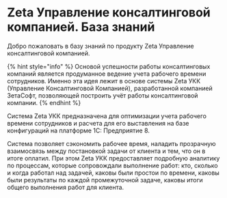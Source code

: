 # Zeta Управление консалтинговой компанией. База знаний

Добро пожаловать в базу знаний по продукту Zeta Управление консалтинговой компанией.

{% hint style="info" %}
Основой успешности работы консалтинговых компаний является продуманное ведение учета рабочего времени сотрудников. Именно эта идея лежит в основе системы Zeta УКК \(Управление Консалтинговой Компанией\), разработанной компанией ЗетаСофт, позволяющей построить учёт работы консалтинговой компании.
{% endhint %}

Система Zeta УКК предназначена для оптимизации учета рабочего времени сотрудников и расчета для его выставления на базе конфигураций на платформе 1С: Предприятие 8.

Система позволяет сэкономить рабочее время, наладить прозрачную взаимосвязь между постановкой задачи от клиента и тем, что он в итоге оплатил. При этом Zeta УКК предоставляет подробную аналитику по процессам, которые сопровождали выполнение работ: кто, сколько и когда работал над задачей, каковы были простои по времени, каковы были результаты по каждой промежуточной задаче, каковы итоги общего выполнения работ для клиента.

